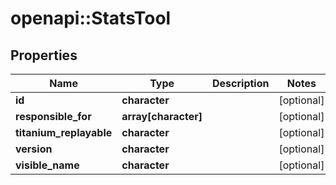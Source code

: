 # openapi::StatsTool


## Properties
Name | Type | Description | Notes
------------ | ------------- | ------------- | -------------
**id** | **character** |  | [optional] 
**responsible_for** | **array[character]** |  | [optional] 
**titanium_replayable** | **character** |  | [optional] 
**version** | **character** |  | [optional] 
**visible_name** | **character** |  | [optional] 


